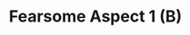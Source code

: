 ---
title: "Fearsome Aspect 1 (B)"
canonical: "skill/fearsome-aspect-x"
lists:
    - werecreature-loresheet
tier: 1
osp_cost: 10
ladder: "fearsome-aspect"
---